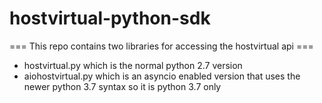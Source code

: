 hostvirtual-python-sdk
======================

=== This repo contains two libraries for accessing the hostvirtual api ===
  * hostvirtual.py which is the normal python 2.7 version
  * aiohostvirtual.py which is an asyncio enabled version that uses the newer python 3.7 syntax so it is python 3.7 only

